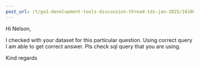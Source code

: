 ```yaml
---
post_url: /t/ga1-development-tools-discussion-thread-tds-jan-2025/161083/44
---
```

Hi Nelson,

I checked with your dataset for this particular question. Using correct query I am able to get correct answer. Pls check sql query that you are using.

Kind regards
